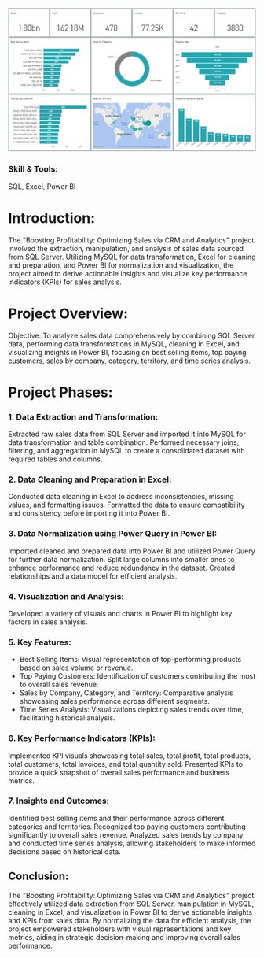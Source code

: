 <img src="https://github.com/Shahid-Malik4/crm-analytics/blob/main/pbi-lasani.png" alt="Dashboard Image">

### Skill & Tools:
SQL, Excel, Power BI

# Introduction:
The "Boosting Profitability: Optimizing Sales via CRM and Analytics" project involved the extraction,
manipulation, and analysis of sales data sourced from SQL Server. Utilizing MySQL for data transformation,
Excel for cleaning and preparation, and Power BI for normalization and visualization,
the project aimed to derive actionable insights and visualize key performance indicators (KPIs) for sales analysis.

# Project Overview:
Objective: To analyze sales data comprehensively by combining SQL Server data, performing data transformations in MySQL, cleaning in Excel, and visualizing insights in Power BI, focusing on best selling items, top paying customers, sales by company, category, territory, and time series analysis.

# Project Phases:

### 1. Data Extraction and Transformation:
Extracted raw sales data from SQL Server and imported it into MySQL for data transformation and table combination. Performed necessary joins, filtering, and aggregation in MySQL to create a consolidated dataset with required tables and columns.

### 2. Data Cleaning and Preparation in Excel:
Conducted data cleaning in Excel to address inconsistencies, missing values, and formatting issues. Formatted the data to ensure compatibility and consistency before importing it into Power BI.

### 3. Data Normalization using Power Query in Power BI:
Imported cleaned and prepared data into Power BI and utilized Power Query for further data normalization. Split large columns into smaller ones to enhance performance and reduce redundancy in the dataset. Created relationships and a data model for efficient analysis.

### 4. Visualization and Analysis:
Developed a variety of visuals and charts in Power BI to highlight key factors in sales analysis.

### 5. Key Features:
* Best Selling Items: Visual representation of top-performing products based on sales volume or revenue.
* Top Paying Customers: Identification of customers contributing the most to overall sales revenue.
* Sales by Company, Category, and Territory: Comparative analysis showcasing sales performance across different segments.
* Time Series Analysis: Visualizations depicting sales trends over time, facilitating historical analysis.

### 6. Key Performance Indicators (KPIs):
Implemented KPI visuals showcasing total sales, total profit, total products, total customers, total invoices, and total quantity sold. Presented KPIs to provide a quick snapshot of overall sales performance and business metrics.

### 7. Insights and Outcomes:
Identified best selling items and their performance across different categories and territories. Recognized top paying customers contributing significantly to overall sales revenue. Analyzed sales trends by company and conducted time series analysis, allowing stakeholders to make informed decisions based on historical data.

## Conclusion:
The "Boosting Profitability: Optimizing Sales via CRM and Analytics" project effectively utilized data extraction from SQL Server, manipulation in MySQL, cleaning in Excel, and visualization in Power BI to derive actionable insights and KPIs from sales data. By normalizing the data for efficient analysis, the project empowered stakeholders with visual representations and key metrics, aiding in strategic decision-making and improving overall sales performance.
